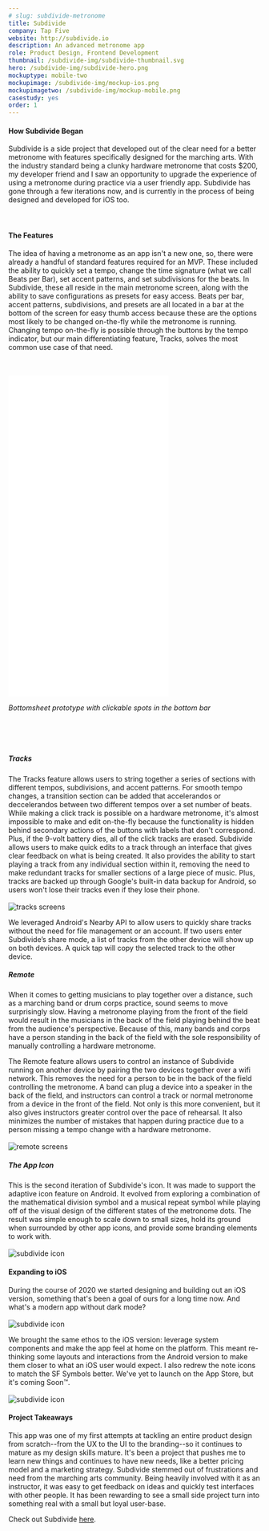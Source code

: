 ```yaml
---
# slug: subdivide-metronome
title: Subdivide
company: Tap Five
website: http://subdivide.io
description: An advanced metronome app
role: Product Design, Frontend Development
thumbnail: /subdivide-img/subdivide-thumbnail.svg
hero: /subdivide-img/subdivide-hero.png
mockuptype: mobile-two
mockupimage: /subdivide-img/mockup-ios.png
mockupimagetwo: /subdivide-img/mockup-mobile.png
casestudy: yes
order: 1
---
```


#### How Subdivide Began

Subdivide is a side project that developed out of the clear need for a better metronome with features specifically designed for the marching arts. With the industry standard being a clunky hardware metronome that costs \$200, my developer friend and I saw an opportunity to upgrade the experience of using a metronome during practice via a user friendly app. Subdivide has gone through a few iterations now, and is currently in the process of being designed and developed for iOS too.
<br /><br /><br />

#### The Features

The idea of having a metronome as an app isn't a new one, so, there were already a handful of standard features required for an MVP. These included the ability to quickly set a tempo, change the time signature (what we call Beats per Bar), set accent patterns, and set subdivisions for the beats. In Subdivide, these all reside in the main metronome screen, along with the ability to save configurations as presets for easy access. Beats per bar, accent patterns, subdivisions, and presets are all located in a bar at the bottom of the screen for easy thumb access because these are the options most likely to be changed on-the-fly while the metronome is running. Changing tempo on-the-fly is possible through the buttons by the tempo indicator, but our main differentiating feature, Tracks, solves the most common use case of that need.
<br /><br /><br />

<!-- ![](/subdivide-img/metronome.png) -->

<iframe src="/prototypes/subdivide-bottomsheet-prototype/index.html" width="320" height="640" frameborder="0"></iframe>
<br />
<p class="center" style="font-style: oblique;">Bottomsheet prototype with clickable spots in the bottom bar</p>
<br /><br /><br />

##### Tracks

The Tracks feature allows users to string together a series of sections with different tempos, subdivisions, and accent patterns. For smooth tempo changes, a transition section can be added that accelerandos or deccelerandos between two different tempos over a set number of beats. While making a click track is possible on a hardware metronome, it's almost impossible to make and edit on-the-fly because the functionality is hidden behind secondary actions of the buttons with labels that don't correspond. Plus, if the 9-volt battery dies, all of the click tracks are erased. Subdivide allows users to make quick edits to a track through an interface that gives clear feedback on what is being created. It also provides the ability to start playing a track from any individual section within it, removing the need to make redundant tracks for smaller sections of a large piece of music. Plus, tracks are backed up through Google's built-in data backup for Android, so users won't lose their tracks even if they lose their phone.
<br /><br />
![tracks screens](/subdivide-img/tracks.png)
<br />

We leveraged Android's Nearby API to allow users to quickly share tracks without the need for file management or an account. If two users enter Subdivide’s share mode, a list of tracks from the other device will show up on both devices. A quick tap will copy the selected track to the other device.

##### Remote

When it comes to getting musicians to play together over a distance, such as a marching band or drum corps practice, sound seems to move surprisingly slow. Having a metronome playing from the front of the field would result in the musicians in the back of the field playing behind the beat from the audience's perspective. Because of this, many bands and corps have a person standing in the back of the field with the sole responsibility of manually controlling a hardware metronome.

The Remote feature allows users to control an instance of Subdivide running on another device by pairing the two devices together over a wifi network. This removes the need for a person to be in the back of the field controlling the metronome. A band can plug a device into a speaker in the back of the field, and instructors can control a track or normal metronome from a device in the front of the field. Not only is this more convenient, but it also gives instructors greater control over the pace of rehearsal. It also minimizes the number of mistakes that happen during practice due to a person missing a tempo change with a hardware metronome.
<br /><br />
![remote screens](/subdivide-img/remote.png)
<br />

##### The App Icon

This is the second iteration of Subdivide's icon. It was made to support the adaptive icon feature on Android. It evolved from exploring a combination of the mathematical division symbol and a musical repeat symbol while playing off of the visual design of the different states of the metronome dots. The result was simple enough to scale down to small sizes, hold its ground when surrounded by other app icons, and provide some branding elements to work with.
<br /><br />
![subdivide icon](/subdivide-img/icon.png)
<br />

#### Expanding to iOS

During the course of 2020 we started designing and building out an iOS version, something that's been a goal of ours for a long time now. And what's a modern app without dark mode?
<br /><br />
![subdivide icon](/subdivide-img/ios-1.png)

We brought the same ethos to the iOS version: leverage system components and make the app feel at home on the platform. This meant re-thinking some layouts and interactions from the Android version to make them closer to what an iOS user would expect. I also redrew the note icons to match the SF Symbols better. We've yet to launch on the App Store, but it's coming Soon™️.
<br /><br />
![subdivide icon](/subdivide-img/ios-2.png)
<br />

#### Project Takeaways

This app was one of my first attempts at tackling an entire product design from scratch--from the UX to the UI to the branding--so it continues to mature as my design skills mature. It's been a project that pushes me to learn new things and continues to have new needs, like a better pricing model and a marketing strategy. Subdivide stemmed out of frustrations and need from the marching arts community. Being heavily involved with it as an instructor, it was easy to get feedback on ideas and quickly test interfaces with other people. It has been rewarding to see a small side project turn into something real with a small but loyal user-base.

Check out Subdivide [here](https://subdivide.io).

